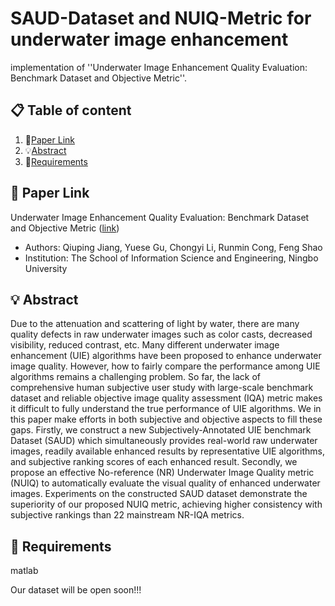 # SAUD-Dataset and NUIQ-Metric for underwater image enhancement
implementation of ''Underwater Image Enhancement Quality Evaluation: Benchmark Dataset and Objective Metric''.

## 📋 Table of content
1. 📎[Paper Link](#paper-Link)
2. 💡[Abstract](#abstract)
3. 📃[Requirements](#requirements)

## 📎 Paper Link
Underwater Image Enhancement Quality Evaluation: Benchmark Dataset and Objective Metric ([link](https://ieeexplore.ieee.org/stamp/stamp.jsp?tp=&arnumber=9749233"悬停显示"))
- Authors: Qiuping Jiang, Yuese Gu, Chongyi Li, Runmin Cong, Feng Shao
- Institution: The School of Information Science and Engineering, Ningbo University

## 💡 Abstract
Due to the attenuation and scattering of light by water, there are many quality defects in raw underwater images such as color casts, decreased visibility, reduced contrast, etc. Many different underwater image enhancement (UIE) algorithms have been proposed to enhance underwater image quality. However, how to fairly compare the performance among UIE algorithms remains a challenging problem. So far, the lack of comprehensive human subjective user study with large-scale benchmark dataset and reliable objective image quality assessment (IQA) metric makes it difficult to fully understand the true performance of UIE algorithms. We in this paper make efforts in both subjective and objective aspects to fill these gaps. Firstly, we construct a new Subjectively-Annotated UIE benchmark Dataset (SAUD) which simultaneously provides real-world raw underwater images, readily available enhanced results by representative UIE algorithms, and subjective ranking scores of each enhanced result. Secondly, we propose an effective No-reference (NR) Underwater Image Quality metric (NUIQ) to automatically evaluate the visual quality of enhanced underwater images. Experiments on the constructed SAUD dataset demonstrate the superiority of our proposed NUIQ metric, achieving higher consistency with subjective rankings than 22 mainstream
NR-IQA metrics.

## 📃 Requirements
matlab


Our dataset will be open soon!!!
